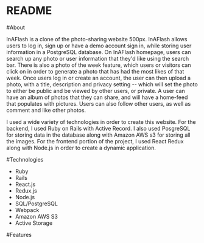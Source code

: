# README

#About 

InAFlash is a clone of the photo-sharing website 500px. InAFlash allows users to log in, sign up or have a demo account sign in, while storing user information in a PostgreSQL database. On InAFlash homepage, users can search up any photo or user information that they'd like using the search bar. There is also a photo of the week feature, which users or visitors can click on in order to generate a photo that has had the most likes of that week. Once users log in or create an account, the user can then upload a photo, with a title, description and privacy setting -- which will set the photo to either be public and be viewed by other users, or private. A user can have an album of photos that they can share, and will have a home-feed that populates with pictures. Users can also follow other users, as well as comment and like other photos. 

I used a wide variety of technologies in order to create this website. For the backend, I used Ruby on Rails with Active Record. I also used PosgreSQL for storing data in the database along with Amazon AWS s3 for storing all the images. For the frontend portion of the project, I used React Redux along with Node.js in order to create a dynamic application. 

#Technologies 
* Ruby
* Rails
* React.js
* Redux.js
* Node.js
* SQL/PostgreSQL
* Webpack
* Amazon AWS S3
* Active Storage 

#Features 
